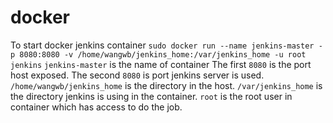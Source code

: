 # docker
To start docker jenkins container
```sudo docker run --name jenkins-master -p 8080:8080 -v /home/wangwb/jenkins_home:/var/jenkins_home -u root jenkins```
  ```jenkins-master``` is the name of container
  The first ```8080``` is the port host exposed. The second ```8080``` is port jenkins server is used.
  ```/home/wangwb/jenkins_home``` is the directory in the host. 
  ```/var/jenkins_home``` is the directory jenkins is using in the container. 
  ```root``` is the root user in container which has access to do the job. 
